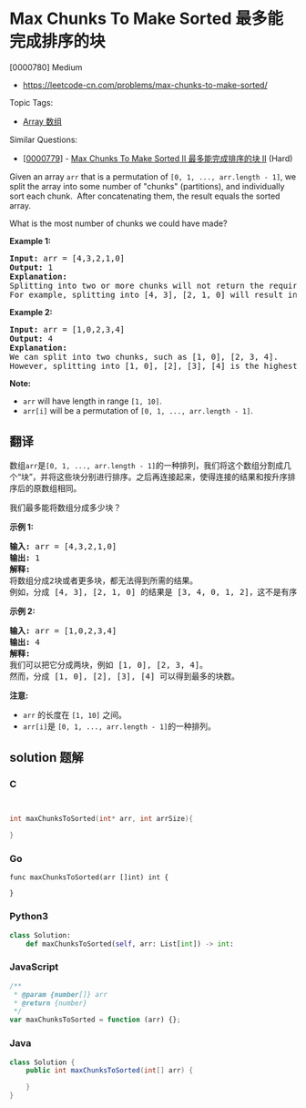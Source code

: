 # Max Chunks To Make Sorted 最多能完成排序的块

[0000780] Medium

- https://leetcode-cn.com/problems/max-chunks-to-make-sorted/

Topic Tags:

- [Array 数组](https://leetcode-cn.com/tag/array/)

Similar Questions:

- [[0000779](https://leetcode-cn.com/problems/max-chunks-to-make-sorted-ii/)] - [Max Chunks To Make Sorted II 最多能完成排序的块 II](./0000779.max-chunks-to-make-sorted-ii.md) (Hard)

Given an array `arr` that is a permutation of `[0, 1, ..., arr.length - 1]`, we split the array into some number of "chunks" (partitions), and individually sort each chunk.  After concatenating them, the result equals the sorted array.

What is the most number of chunks we could have made?

**Example 1:**

<pre><strong>Input:</strong> arr = [4,3,2,1,0]
<strong>Output:</strong> 1
<strong>Explanation:</strong>
Splitting into two or more chunks will not return the required result.
For example, splitting into [4, 3], [2, 1, 0] will result in [3, 4, 0, 1, 2], which isn't sorted.
</pre>

**Example 2:**

<pre><strong>Input:</strong> arr = [1,0,2,3,4]
<strong>Output:</strong> 4
<strong>Explanation:</strong>
We can split into two chunks, such as [1, 0], [2, 3, 4].
However, splitting into [1, 0], [2], [3], [4] is the highest number of chunks possible.
</pre>

**Note:**

- `arr` will have length in range `[1, 10]`.
- `arr[i]` will be a permutation of `[0, 1, ..., arr.length - 1]`.

## 翻译

数组`arr`是`[0, 1, ..., arr.length - 1]`的一种排列，我们将这个数组分割成几个“块”，并将这些块分别进行排序。之后再连接起来，使得连接的结果和按升序排序后的原数组相同。

我们最多能将数组分成多少块？

**示例 1:**

<pre><strong>输入:</strong> arr = [4,3,2,1,0]
<strong>输出:</strong> 1
<strong>解释:</strong>
将数组分成2块或者更多块，都无法得到所需的结果。
例如，分成 [4, 3], [2, 1, 0] 的结果是 [3, 4, 0, 1, 2]，这不是有序的数组。
</pre>

**示例 2:**

<pre><strong>输入:</strong> arr = [1,0,2,3,4]
<strong>输出:</strong> 4
<strong>解释:</strong>
我们可以把它分成两块，例如 [1, 0], [2, 3, 4]。
然而，分成 [1, 0], [2], [3], [4] 可以得到最多的块数。
</pre>

**注意:**

- `arr` 的长度在 `[1, 10]` 之间。
- `arr[i]`是 `[0, 1, ..., arr.length - 1]`的一种排列。

## solution 题解

### C

```c


int maxChunksToSorted(int* arr, int arrSize){

}


```

### Go

```golang
func maxChunksToSorted(arr []int) int {

}
```

### Python3

```python
class Solution:
    def maxChunksToSorted(self, arr: List[int]) -> int:

```

### JavaScript

```javascript
/**
 * @param {number[]} arr
 * @return {number}
 */
var maxChunksToSorted = function (arr) {};
```

### Java

```java
class Solution {
    public int maxChunksToSorted(int[] arr) {

    }
}
```
